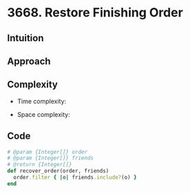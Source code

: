 # 3668. Restore Finishing Order

## Intuition

## Approach
<!-- Describe your approach to solving the problem. -->

## Complexity

- Time complexity:
<!-- Add your time complexity here, e.g. $$O(n)$$ -->

- Space complexity:
<!-- Add your space complexity here, e.g. $$O(n)$$ -->

## Code

```ruby
# @param {Integer[]} order
# @param {Integer[]} friends
# @return {Integer[]}
def recover_order(order, friends)
  order.filter { |o| friends.include?(o) }
end
```
